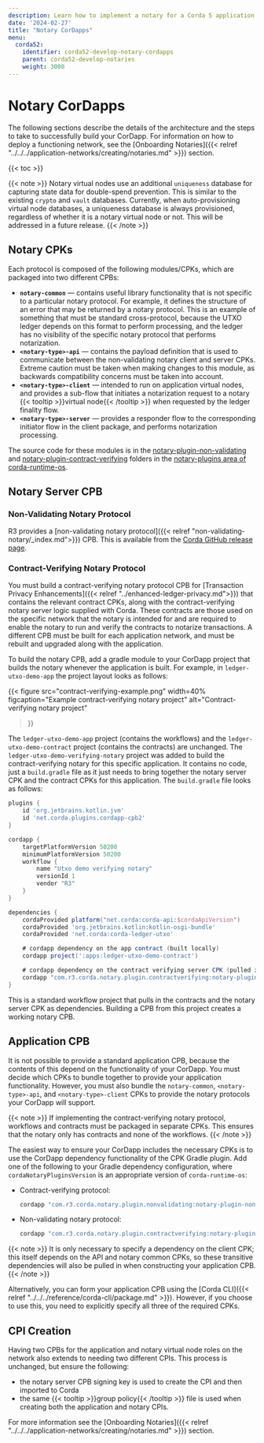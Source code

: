 ```yaml
---
description: Learn how to implement a notary for a Corda 5 application network.
date: '2024-02-27'
title: "Notary CorDapps"
menu:
  corda52:
    identifier: corda52-develop-notary-cordapps
    parent: corda52-develop-notaries
    weight: 3000
---
```

# Notary CorDapps

The following sections describe the details of the architecture and the steps to take to successfully build your CorDapp. For information on how to deploy a functioning network, see the [Onboarding Notaries]({{< relref "../../../application-networks/creating/notaries.md" >}}) section.

{{< toc >}}

{{< note >}}
Notary virtual nodes use an additional `uniqueness` database for capturing state data for double-spend prevention. This is similar to the existing `crypto` and `vault` databases. Currently, when auto-provisioning virtual node databases, a uniqueness database is always provisioned, regardless of whether it is a notary virtual node or not. This will be addressed in a future release.
{{< /note >}}

## Notary CPKs

Each protocol is composed of the following modules/CPKs, which are packaged into two different CPBs:

* **`notary-common`** —  contains useful library functionality that is not specific to a particular notary protocol. For example, it defines the structure of an error that may be returned by a notary protocol. This is an example of something that must be standard cross-protocol, because the UTXO ledger depends on this format to perform processing, and the ledger has no visibility of the specific notary protocol that performs notarization.
* **`<notary-type>-api`** — contains the payload definition that is used to communicate between the non-validating notary client and server CPKs. Extreme caution must be taken when making changes to this module, as backwards compatibility concerns must be taken into account.
* **`<notary-type>-client`** — intended to run on application virtual nodes, and provides a sub-flow that initiates a notarization request to a notary {{< tooltip >}}virtual node{{< /tooltip >}} when requested by the ledger finality flow.
* **`<notary-type>-server`** — provides a responder flow to the corresponding initiator flow in the client package, and performs notarization processing.

The source code for these modules is in the [notary-plugin-non-validating](https://github.com/corda/corda-runtime-os/tree/release/os/5.2/notary-plugins/notary-plugin-non-validating) and [notary-plugin-contract-verifying](https://github.com/corda/corda-runtime-os/tree/release/os/5.2/notary-plugins/notary-plugin-contract-verifying) folders in the [notary-plugins area of corda-runtime-os](https://github.com/corda/corda-runtime-os/tree/release/os/5.2/notary-plugins).

## Notary Server CPB

### Non-Validating Notary Protocol

R3 provides a [non-validating notary protocol]({{< relref "non-validating-notary/_index.md">}})  CPB. This is available from the [Corda GitHub release page](https://github.com/corda/corda-runtime-os/releases/).

### Contract-Verifying Notary Protocol

You must build a contract-verifying notary protocol CPB for [Transaction Privacy Enhancements]({{< relref "../enhanced-ledger-privacy.md">}}) that contains the relevant contract CPKs, along with the contract-verifying notary server logic supplied with Corda. These contracts are those used on the specific network that the notary is intended for and are required to enable the notary to run and verify the contracts to notarize transactions. A different CPB must be built for each application network, and must be rebuilt and upgraded along with the application.

To build the notary CPB, add a gradle module to your CorDapp project that builds the notary whenever the application is built. For example, in `ledger-utxo-demo-app` the project layout looks as follows:

{{<
  figure
	 src="contract-verifying-example.png"
   width=40%
	 figcaption="Example contract-verifying notary project"
	 alt="Contract-verifying notary project"
>}}

The `ledger-utxo-demo-app` project (contains the workflows) and the `ledger-utxo-demo-contract` project (contains the contracts) are unchanged. The `ledger-utxo-demo-verifying-notary` project was added to build the contract-verifying notary for this specific application. It contains no code, just a `build.gradle` file as it just needs to bring together the notary server CPK and the contract CPKs for this application. The `build.gradle` file looks as follows:

```gradle
plugins {
    id 'org.jetbrains.kotlin.jvm'
    id 'net.corda.plugins.cordapp-cpb2'
}

cordapp {
    targetPlatformVersion 50200
    minimumPlatformVersion 50200 
    workflow {
        name "Utxo demo verifying notary"
        versionId 1
        vendor "R3"
    }
}

dependencies {
    cordaProvided platform("net.corda:corda-api:$cordaApiVersion")
    cordaProvided 'org.jetbrains.kotlin:kotlin-osgi-bundle'
    cordaProvided 'net.corda:corda-ledger-utxo'

    # cordapp dependency on the app contract (built locally)
    cordapp project(':apps:ledger-utxo-demo-contract')

    # cordapp dependency on the contract verifying server CPK (pulled in via Maven)
    cordapp "com.r3.corda.notary.plugin.contractverifying:notary-plugin-contract-verifying-server:$notaryPluginVersion"
}
```

This is a standard workflow project that pulls in the contracts and the notary server CPK as dependencies. Building a CPB from this project creates a working notary CPB.

## Application CPB

It is not possible to provide a standard application CPB, because the contents of this depend on the functionality of your CorDapp. You must decide which CPKs to bundle together to provide your application functionality. However, you must also bundle the `notary-common`, `<notary-type>-api`, and `<notary-type>-client` CPKs to provide the notary protocols your CorDapp will support.

{{< note >}}
If implementing the contract-verifying notary protocol, workflows and contracts must be packaged in separate CPKs. This ensures that the notary only has contracts and none of the workflows.
{{< /note >}}

The easiest way to ensure your CorDapp includes the necessary CPKs is to use the CorDapp dependency functionality of the CPK Gradle plugin. Add one of the following to your Gradle dependency configuration, where `cordaNotaryPluginsVersion` is an appropriate version of `corda-runtime-os`:

* Contract-verifying protocol:

   ```kotlin
   cordapp "com.r3.corda.notary.plugin.nonvalidating:notary-plugin-non-validating-client:$cordaNotaryPluginsVersion"
   ```
* Non-validating notary protocol:

   ```kotlin
   cordapp "com.r3.corda.notary.plugin.contractverifying:notary-plugin-contract-verifying-client:$cordaNotaryPluginsVersion"
   ```

{{< note >}}
It is only necessary to specify a dependency on the client CPK; this itself depends on the API and notary common CPKs, so these transitive dependencies will also be pulled in when constructing your application CPB.
{{< /note >}}

Alternatively, you can form your application CPB using the [Corda CLI]({{< relref "../../../reference/corda-cli/package.md" >}}). However, if you choose to use this, you need to explicitly specify all three of the required CPKs.

## CPI Creation

Having two CPBs for the application and notary virtual node roles on the network also extends to needing two different CPIs. This process is unchanged, but ensure the following:

* the notary server CPB signing key is used to create the CPI and then imported to Corda
* the same {{< tooltip >}}group policy{{< /tooltip >}} file is used when creating both the application and notary CPIs.

For more information see the [Onboarding Notaries]({{< relref "../../../application-networks/creating/notaries.md" >}}) section.

